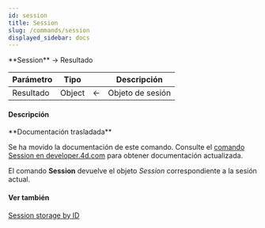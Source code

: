 ```yaml
---
id: session
title: Session
slug: /commands/session
displayed_sidebar: docs
---
```


<!--REF #_command_.Session.Syntax-->**Session**  -> Resultado<!-- END REF-->
<!--REF #_command_.Session.Params-->
| Parámetro | Tipo |  | Descripción |
| --- | --- | --- | --- |
| Resultado | Object | &larr; | Objeto de sesión |

<!-- END REF-->

#### Descripción 

<!--REF #_command_.Session.Summary-->**Documentación trasladada**

Se ha movido la documentación de este comando.<!-- END REF--> Consulte el [comando Session en developer.4d.com](https://developer.4d.com/docs/API/SessionClass/#session) para obtener documentación actualizada.

El comando **Session** devuelve el objeto *Session* correspondiente a la sesión actual.  
  

#### Ver también 

  
  
[Session storage by ID](session-storage-by-id.md)  